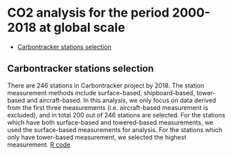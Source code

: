 
# CO2 analysis for the period 2000-2018 at global scale

- [Carbontracker stations selection](#Carbontracker_stations_selection)

<a name="Carbontracker_stations_selection"></a>
## Carbontracker stations selection
There are 246 stations in Carbontracker project by 2018. The station measurement methods include surface-based, shipboard-based, tower-based and aircraft-based. In this analysis, we only focus on data derived from the first three measurements (i.e. aircraft-based measurement is excluded), and in total 200 out of 246 stations are selected. For the stations which have both surface-based and towered-based measurements, we used the surface-based measurements for analysis. For the stations which only have tower-based measurement, we selected the highest measurement.
[R code](/code/selection_ctracker.R)
